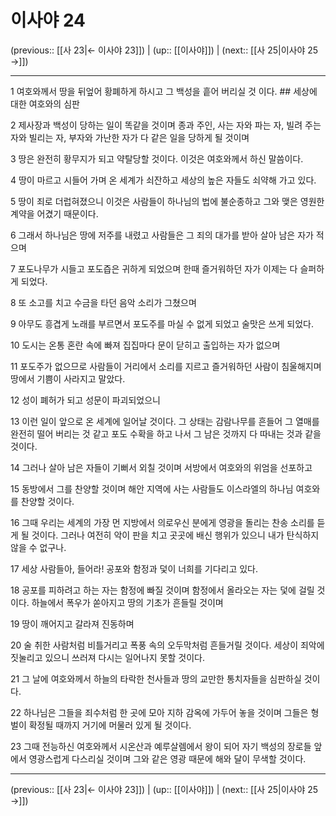 # 이사야 24

(previous:: [[사 23|← 이사야 23]]) | (up:: [[이사야]]) | (next:: [[사 25|이사야 25 →]])

***




1 
여호와께서 땅을 뒤엎어 황폐하게 하시고 그 백성을 흩어 버리실 것 이다. ## 세상에 대한 여호와의 심판 



2 
제사장과 백성이 당하는 일이 똑같을 것이며 종과 주인, 사는 자와 파는 자, 빌려 주는 자와 빌리는 자, 부자와 가난한 자가 다 같은 일을 당하게 될 것이며 



3 
땅은 완전히 황무지가 되고 약탈당할 것이다. 이것은 여호와께서 하신 말씀이다. 



4 
땅이 마르고 시들어 가며 온 세계가 쇠잔하고 세상의 높은 자들도 쇠약해 가고 있다. 



5 
땅이 죄로 더럽혀졌으니 이것은 사람들이 하나님의 법에 불순종하고 그와 맺은 영원한 계약을 어겼기 때문이다. 



6 
그래서 하나님은 땅에 저주를 내렸고 사람들은 그 죄의 대가를 받아 살아 남은 자가 적으며 



7 
포도나무가 시들고 포도즙은 귀하게 되었으며 한때 즐거워하던 자가 이제는 다 슬퍼하게 되었다. 



8 
또 소고를 치고 수금을 타던 음악 소리가 그쳤으며 



9 
아무도 흥겹게 노래를 부르면서 포도주를 마실 수 없게 되었고 술맛은 쓰게 되었다. 



10 
도시는 온통 혼란 속에 빠져 집집마다 문이 닫히고 출입하는 자가 없으며 



11 
포도주가 없으므로 사람들이 거리에서 소리를 지르고 즐거워하던 사람이 침울해지며 땅에서 기쁨이 사라지고 말았다. 



12 
성이 폐허가 되고 성문이 파괴되었으니 



13 
이런 일이 앞으로 온 세계에 일어날 것이다. 그 상태는 감람나무를 흔들어 그 열매를 완전히 떨어 버리는 것 같고 포도 수확을 하고 나서 그 남은 것까지 다 따내는 것과 같을 것이다. 



14 
그러나 살아 남은 자들이 기뻐서 외칠 것이며 서방에서 여호와의 위엄을 선포하고 



15 
동방에서 그를 찬양할 것이며 해안 지역에 사는 사람들도 이스라엘의 하나님 여호와를 찬양할 것이다. 



16 
그때 우리는 세계의 가장 먼 지방에서 의로우신 분에게 영광을 돌리는 찬송 소리를 듣게 될 것이다. 그러나 여전히 악이 판을 치고 곳곳에 배신 행위가 있으니 내가 탄식하지 않을 수 없구나. 



17 
세상 사람들아, 들어라! 공포와 함정과 덫이 너희를 기다리고 있다. 



18 
공포를 피하려고 하는 자는 함정에 빠질 것이며 함정에서 올라오는 자는 덫에 걸릴 것이다. 하늘에서 폭우가 쏟아지고 땅의 기초가 흔들릴 것이며 



19 
땅이 깨어지고 갈라져 진동하며 



20 
술 취한 사람처럼 비틀거리고 폭풍 속의 오두막처럼 흔들거릴 것이다. 세상이 죄악에 짓눌리고 있으니 쓰러져 다시는 일어나지 못할 것이다. 



21 
그 날에 여호와께서 하늘의 타락한 천사들과 땅의 교만한 통치자들을 심판하실 것이다. 



22 
하나님은 그들을 죄수처럼 한 곳에 모아 지하 감옥에 가두어 놓을 것이며 그들은 형벌이 확정될 때까지 거기에 머물러 있게 될 것이다. 



23 
그때 전능하신 여호와께서 시온산과 예루살렘에서 왕이 되어 자기 백성의 장로들 앞에서 영광스럽게 다스리실 것이며 그와 같은 영광 때문에 해와 달이 무색할 것이다.

***

(previous:: [[사 23|← 이사야 23]]) | (up:: [[이사야]]) | (next:: [[사 25|이사야 25 →]])
